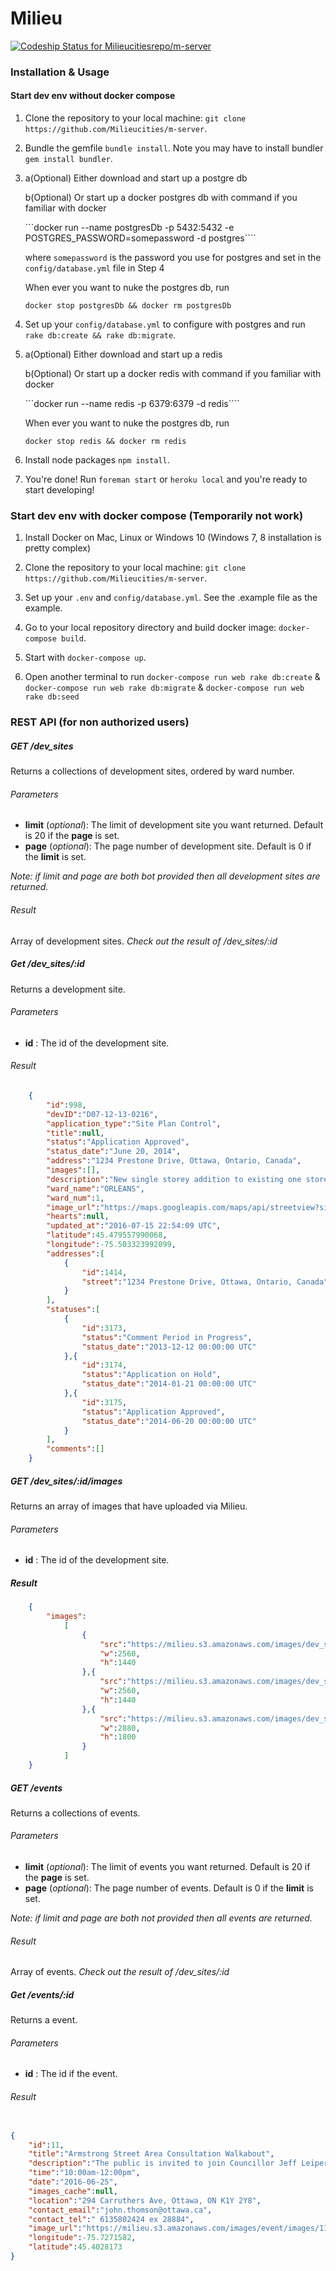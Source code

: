 # Milieu

[![Codeship Status for Milieucitiesrepo/m-server](https://codeship.com/projects/35ebcc50-1fd6-0134-d851-7a39504521c1/status?branch=master)](https://codeship.com/projects/160460)

### Installation & Usage
#### Start dev env without docker compose

1. Clone the repository to your local machine: `git clone https://github.com/Milieucities/m-server`.

2. Bundle the gemfile `bundle install`. Note you may have to install bundler `gem install bundler`.

3. a(Optional) Either download and start up a postgre db

   b(Optional) Or start up a docker postgres db with command if you familiar with docker

   ```docker run --name postgresDb -p 5432:5432 -e POSTGRES_PASSWORD=somepassword -d postgres````

   where `somepassword` is the password you use for postgres and set in the `config/database.yml` file
   in Step 4

   When ever you want to nuke the postgres db, run

   ```docker stop postgresDb && docker rm postgresDb```

4. Set up your `config/database.yml` to configure with postgres and run `rake db:create && rake db:migrate`.

5. a(Optional) Either download and start up a redis

   b(Optional) Or start up a docker redis with command if you familiar with docker

   ```docker run --name redis -p 6379:6379 -d redis````

   When ever you want to nuke the postgres db, run

   ```docker stop redis && docker rm redis```

5. Install node packages `npm install`.

6. You're done! Run `foreman start` or `heroku local` and you're ready to start developing!

### Start dev env with docker compose (Temporarily not work)

1. Install Docker on Mac, Linux or Windows 10 (Windows 7, 8 installation is pretty complex)

2. Clone the repository to your local machine: `git clone https://github.com/Milieucities/m-server`.

3. Set up your `.env` and `config/database.yml`. See the .example file as the example.

4. Go to your local repository directory and build docker image: `docker-compose build`.

5. Start with `docker-compose up`.

6. Open another terminal to run `docker-compose run web rake db:create` & `docker-compose run web rake db:migrate` & `docker-compose run web rake db:seed`

### REST API (for non authorized users)

##### GET /dev_sites

Returns a collections of development sites, ordered by ward number.

###### Parameters

- **limit** (*optional*): The limit of development site you want returned. Default is 20 if the **page** is set.
- **page** (*optional*): The page number of development site. Default is 0 if the **limit** is set.

*Note: if limit and page are both bot provided then all development sites are returned.*

###### Result

Array of development sites. *Check out the result of /dev_sites/:id*

##### Get /dev_sites/:id

Returns a development site.

###### Parameters

- **id** : The id of the development site.

###### Result

```json
    {
        "id":998,
        "devID":"D07-12-13-0216",
        "application_type":"Site Plan Control",
        "title":null,
        "status":"Application Approved",
        "status_date":"June 20, 2014",
        "address":"1234 Prestone Drive, Ottawa, Ontario, Canada",
        "images":[],
        "description":"New single storey addition to existing one storey brick and siding clad",
        "ward_name":"ORLEANS",
        "ward_num":1,
        "image_url":"https://maps.googleapis.com/maps/api/streetview?size=600x600&location=1234 Prestone Drive, Ottawa, Ontario, Canada&key=AIzaSyAwocEz4rtf47zDkpOvmYTM0gmFT9USPAw",
        "hearts":null,
        "updated_at":"2016-07-15 22:54:09 UTC",
        "latitude":45.479557990068,
        "longitude":-75.503323992099,
        "addresses":[
            {
                "id":1414,
                "street":"1234 Prestone Drive, Ottawa, Ontario, Canada"
            }
        ],
        "statuses":[
            {
                "id":3173,
                "status":"Comment Period in Progress",
                "status_date":"2013-12-12 00:00:00 UTC"
            },{
                "id":3174,
                "status":"Application on Hold",
                "status_date":"2014-01-21 00:00:00 UTC"
            },{
                "id":3175,
                "status":"Application Approved",
                "status_date":"2014-06-20 00:00:00 UTC"
            }
        ],
        "comments":[]
    }
```

##### GET /dev_sites/:id/images

Returns an array of images that have uploaded via Milieu.

###### Parameters

- **id** : The id of the development site.

##### Result

```json
    {
        "images":
            [
                {
                    "src":"https://milieu.s3.amazonaws.com/images/dev_site/images/1390/books-alot-of-books-dark.jpg",
                    "w":2560,
                    "h":1440
                },{
                    "src":"https://milieu.s3.amazonaws.com/images/dev_site/images/1390/books-alot-of-books.jpg",
                    "w":2560,
                    "h":1440
                },{
                    "src":"https://milieu.s3.amazonaws.com/images/dev_site/images/1390/clearmountains.jpg",
                    "w":2880,
                    "h":1800
                }
            ]
    }
```

##### GET /events

Returns a collections of events.

###### Parameters

- **limit** (*optional*): The limit of events you want returned. Default is 20 if the **page** is set.
- **page** (*optional*): The page number of events. Default is 0 if the **limit** is set.

*Note: if limit and page are both not provided then all events are returned.*

###### Result

Array of events. *Check out the result of /dev_sites/:id*

##### Get /events/:id

Returns a event.

###### Parameters

- **id** : The id if the event.

###### Result

```json

{
    "id":11,
    "title":"Armstrong Street Area Consultation Walkabout",
    "description":"The public is invited to join Councillor Jeff Leiper...",
    "time":"10:00am-12:00pm",
    "date":"2016-06-25",
    "images_cache":null,
    "location":"294 Carruthers Ave, Ottawa, ON K1Y 2Y8",
    "contact_email":"john.thomson@ottawa.ca",
    "contact_tel":" 6135802424 ex 28884",
    "image_url":"https://milieu.s3.amazonaws.com/images/event/images/11/web_Armstrong_-_possible_cover_2.JPG",
    "longitude":-75.7271582,
    "latitude":45.4028173
}

```
